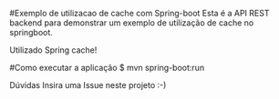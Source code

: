 #Exemplo de utilizacao de cache com Spring-boot
Esta é a API REST backend para demonstrar um exemplo de utilização de cache no springboot.

Utilizado Spring cache!

#Como executar a aplicação
$ mvn spring-boot:run

Dúvidas
Insira uma Issue neste projeto :-)